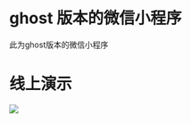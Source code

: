 # ghost 版本的微信小程序
此为ghost版本的微信小程序


# 线上演示
![](http://www.iming.info/content/images/2019/04/gh_ec3a8830c1b4_258.jpg)
